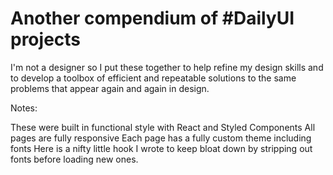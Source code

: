 # Another compendium of #DailyUI projects

I'm not a designer so I put these together to help refine my design skills and to develop a toolbox of efficient and repeatable solutions to the same problems that appear again and again in design.

Notes:

These were built in functional style with React and Styled Components
All pages are fully responsive
Each page has a fully custom theme including fonts
Here is a nifty little hook I wrote to keep bloat down by stripping out fonts before loading new ones.
